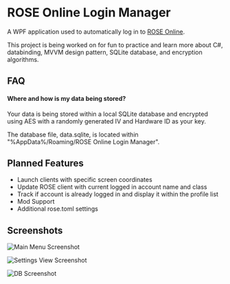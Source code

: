 
# ROSE Online Login Manager

A WPF application used to automatically log in to [ROSE Online].

This project is being worked on for fun to practice and learn more about C#, databinding, MVVM design pattern, SQLite database, and encryption algorithms.

[ROSE Online]: https://www.roseonlinegame.com/
## FAQ

#### Where and how is my data being stored?

Your data is being stored within a local SQLite database and encrypted using AES with a randomly generated IV and Hardware ID as your key.

The database file, data.sqlite, is located within "%AppData%/Roaming/ROSE Online Login Manager".


## Planned Features
- Launch clients with specific screen coordinates
- Update ROSE client with current logged in account name and class
- Track if account is already logged in and display it within the profile list
- Mod Support
- Additional rose.toml settings


## Screenshots

![Main Menu Screenshot](https://i.imgur.com/RRNh0fU.png)

![Settings View Screenshot](https://i.imgur.com/uFm6xzd.png)

![DB Screenshot](https://i.imgur.com/rGvelwA.png)


